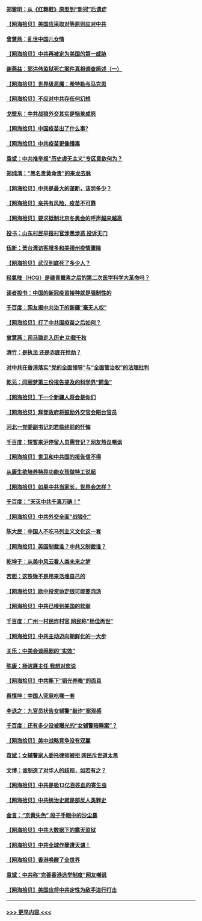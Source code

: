 #### [郑黎明：从《红舞鞋》原型到“新冠”后遗症](../pages/nsc993/n12890469.md?t=04200451) 
#### [【网海拾贝】美国应采取对等原则应对中共](../pages/nsc993/n12889176.md?t=04200451) 
#### [曾慧燕：乱世中国儿女情](../pages/nsc993/n12887931.md?t=04200451) 
#### [【网海拾贝】中共再被定为美国的第一威胁](../pages/nsc993/n12887580.md?t=04200451) 
#### [谢燕益：郭洪伟监狱死亡案件真相调查简述（一）](../pages/nsc993/n12885648.md?t=04200451) 
#### [【网海拾贝】世界级恶魔：希特勒与马克思](../pages/nsc993/n12884062.md?t=04200451) 
#### [【网海拾贝】不应对中共存任何幻想](../pages/nsc993/n12881460.md?t=04200451) 
#### [戈壁东：中共战狼外交其实是恼羞成怒](../pages/nsc993/n12880392.md?t=04200451) 
#### [【网海拾贝】中国疫苗出了什么事?](../pages/nsc993/n12879124.md?t=04200451) 
#### [【网海拾贝】中共疫苗更像播毒](../pages/nsc993/n12876631.md?t=04200451) 
#### [袁斌：中共推举报“历史虚无主义”专区意欲何为？](../pages/nsc993/n12876530.md?t=04200451) 
#### [郑纯清：“黑名贵黄命贵”的来龙去脉](../pages/nsc993/n12875589.md?t=04200451) 
#### [【网海拾贝】中共是最大的垄断，该罚多少？](../pages/nsc993/n12874006.md?t=04200451) 
#### [【网海拾贝】亲共有风险，疫苗不可靠](../pages/nsc993/n12872224.md?t=04200451) 
#### [【网海拾贝】要求抵制北京冬奥会的呼声越来越高](../pages/nsc993/n12868962.md?t=04200451) 
#### [投书：山东村民举报村官涉黑涉恶 投诉无门](../pages/nsc993/n12869726.md?t=04200451) 
#### [伍新：贺台湾访客增多和美德州疫情骤降](../pages/nsc993/n12865651.md?t=04200451) 
#### [【网海拾贝】武汉到底死了多少人？](../pages/nsc993/n12863707.md?t=04200451) 
#### [羟氯喹（HCQ）是继青霉素之后的第二次医学科学大革命吗？](../pages/nsc993/n12638564.md?t=04200451) 
#### [读者投书：中国的新冠疫苗接种就是强制性的](../pages/nsc993/n12859932.md?t=04200451) 
#### [千百度：网友揭中共治下的新疆“毫无人权”](../pages/nsc993/n12858385.md?t=04200451) 
#### [【网海拾贝】打了中共国疫苗之后如何？](../pages/nsc993/n12857866.md?t=04200451) 
#### [曾慧燕：司马璐走入历史 功载千秋](../pages/nsc993/n12856996.md?t=04200451) 
#### [清竹：是执法 还是赤匪在抢劫？](../pages/nsc993/n12856952.md?t=04200451) 
#### [对中共在香港落实“党的全面领导”与“全面管治权”的法理批判](../pages/nsc993/n12856929.md?t=04200451) 
#### [乾元：闫丽梦第三份报告提及的科学界“鳄鱼”](../pages/nsc993/n12855985.md?t=04200451) 
#### [【网海拾贝】下一个新疆人将会是你们](../pages/nsc993/n12855864.md?t=04200451) 
#### [【网海拾贝】拜登政府将鼓励外交官会晤台官员](../pages/nsc993/n12853615.md?t=04200451) 
#### [河北一党委副书记刘君临终前的忏悔](../pages/nsc993/n12849420.md?t=04200451) 
#### [千百度：短暂来沪停留人员需登记？网友热议嘲讽](../pages/nsc993/n12853497.md?t=04200451) 
#### [【网海拾贝】世卫和中共国的报告信不得](../pages/nsc993/n12850902.md?t=04200451) 
#### [从康生欲培养特异功能女孩做特工说起](../pages/nsc993/n12849289.md?t=04200451) 
#### [【网海拾贝】如果中共当家长，世界会怎样？](../pages/nsc993/n12848436.md?t=04200451) 
#### [千百度：“天灭中共千真万确！”](../pages/nsc993/n12845659.md?t=04200451) 
#### [【网海拾贝】中共外交全面“战狼化”](../pages/nsc993/n12845607.md?t=04200451) 
#### [陈大民：中国人不吃马列主义文化这一套](../pages/nsc993/n12842496.md?t=04200451) 
#### [【网海拾贝】英国制裁谁？中共又制裁谁？](../pages/nsc993/n12840909.md?t=04200451) 
#### [乾坤子：从美中风云看人类未来之梦](../pages/nsc993/n12840590.md?t=04200451) 
#### [苦胆：这铁锹不是用来活埋自己的](../pages/nsc993/n12839512.md?t=04200451) 
#### [【网海拾贝】欧中投资协定很可能要泡汤](../pages/nsc993/n12835122.md?t=04200451) 
#### [【网海拾贝】中共已嗅到美国的软弱](../pages/nsc993/n12832411.md?t=04200451) 
#### [千百度：广州一村民炸村官 网民称“杨佳再世”](../pages/nsc993/n12832380.md?t=04200451) 
#### [【网海拾贝】中共主动迈向朝鲜化的一大步](../pages/nsc993/n12829887.md?t=04200451) 
#### [关乐：中美会谈闹剧的“实效”](../pages/nsc993/n12826698.md?t=04200451) 
#### [陈康：杨洁篪主任  我想对您说](../pages/nsc993/n12826609.md?t=04200451) 
#### [【网海拾贝】中共撕下“韬光养晦”的面具](../pages/nsc993/n12826459.md?t=04200451) 
#### [蔡慎坤：中国人究竟吃哪一套](../pages/nsc993/n12826010.md?t=04200451) 
#### [李退之：九官员状告女辅警“敲诈”案观感](../pages/nsc993/n12823984.md?t=04200451) 
#### [千百度：还有多少没被曝光的“女辅警陪睡案”？](../pages/nsc993/n12822136.md?t=04200451) 
#### [【网海拾贝】美中战略竞争没有双赢](../pages/nsc993/n12822105.md?t=04200451) 
#### [袁斌：女辅警家人委托律师被拒 网民斥世道太黑](../pages/nsc993/n12822004.md?t=04200451) 
#### [文博：谁制造了对华人的歧视，如若有之？](../pages/nsc993/n12821635.md?t=04200451) 
#### [【网海拾贝】中共是吸13亿百姓血的寄生虫](../pages/nsc993/n12819191.md?t=04200451) 
#### [【网海拾贝】中共统治史就是部反人类罪史](../pages/nsc993/n12816738.md?t=04200451) 
#### [金言：“京黄失色” 段子手眼中的沙尘暴](../pages/nsc993/n12815700.md?t=04200451) 
#### [【网海拾贝】中共大数据下的露天监狱](../pages/nsc993/n12811075.md?t=04200451) 
#### [【网海拾贝】中共全球作孽遭天谴！](../pages/nsc993/n12810258.md?t=04200451) 
#### [【网海拾贝】香港唤醒了全世界](../pages/nsc993/n12809100.md?t=04200451) 
#### [袁斌：中共称“完善香港选举制度”网友嘲讽](../pages/nsc993/n12808994.md?t=04200451) 
#### [【网海拾贝】美国应将中共定性为敌手进行打击](../pages/nsc993/n12806870.md?t=04200451) 

----
#### [ >>> 更早内容 <<< ](../indexes/nsc993-earlier.md)
